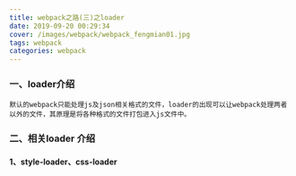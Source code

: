```yaml
---
title: webpack之路(三)之loader
date: 2019-09-20 00:29:34
cover: /images/webpack/webpack_fengmian01.jpg
tags: webpack
categories: webpack
---
```


### 一、loader介绍

    默认的webpack只能处理js及json相关格式的文件，loader的出现可以让webpack处理两者以外的文件，其原理是将各种格式的文件打包进入js文件中。

### 二、相关loader 介绍

#### 1、style-loader、css-loader
